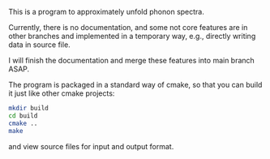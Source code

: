 This is a program to approximately unfold phonon spectra.

Currently, there is no documentation, and some not core features are in other branches
  and implemented in a temporary way, e.g., directly writing data in source file.

I will finish the documentation and merge these features into main branch ASAP.

The program is packaged in a standard way of cmake, so that you can build it just like other cmake projects:

```bash
mkdir build
cd build
cmake ..
make
```

and view source files for input and output format.
